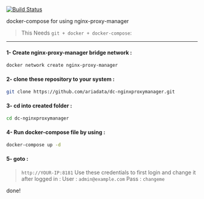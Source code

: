 [![Build Status](https://files.ariadata.co/file/ariadata_logo.png)](https://ariadata.co)

docker-compose for using nginx-proxy-manager
> This Needs `git + docker + docker-compose`:
---
#### 1- Create nginx-proxy-manager bridge network :
```sh
docker network create nginx-proxy-manager
```
#### 2- clone these repository to your system :
```sh
git clone https://github.com/ariadata/dc-nginxproxymanager.git
```
#### 3- cd into created folder :
```sh
cd dc-nginxproxymanager
```
#### 4- Run docker-compose file by using :
```sh
docker-compose up -d
```
#### 5- goto : 
>  `http://YOUR-IP:8181`
Use these credentials to first login and change it after logged in :
User : `admin@example.com`
Pass : `changeme`

done!